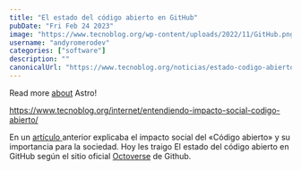 ```yaml
---
title: "El estado del código abierto en GitHub"
pubDate: "Fri Feb 24 2023"
image: "https://www.tecnoblog.org/wp-content/uploads/2022/11/GitHub.png"
username: "andyromerodev"
categories: ["software"]
description: ""
canonicalUrl: "https://www.tecnoblog.org/noticias/estado-codigo-abierto-github/"
---
```


<p>Read more <a href="/about/">about</a> Astro!</p>

https://www.tecnoblog.org/internet/entendiendo-impacto-social-codigo-abierto/

<p>En un <a href="https://www.cucoders.dev/publicaciones/andyromerodev/entendiendo-el-impacto-social-del-c-digo-abierto-/"> artículo </a> 
anterior explicaba el impacto social del «Código abierto» y su importancia para la sociedad. Hoy les traigo El estado del código abierto en GitHub según el sitio 
oficial <a href="https://octoverse.github.com/2022/state-of-open-source" >Octoverse</a> de Github.</p>

